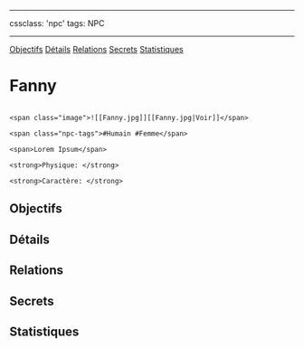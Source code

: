 
---

cssclass: 'npc'
tags: NPC

---
<span class="nav">[Objectifs](#Objectifs) [Détails](#Détails)  [Relations](#Relations) [Secrets](#Secrets) [Statistiques](#Statistiques)</span>

# Fanny

```ad-desc

<span class="image">![[Fanny.jpg]][[Fanny.jpg|Voir]]</span>

<span class="npc-tags">#Humain #Femme</span>

<span>Lorem Ipsum</span>

<strong>Physique: </strong>

<strong>Caractère: </strong>
```

## Objectifs

## Détails

## Relations

## Secrets

## Statistiques